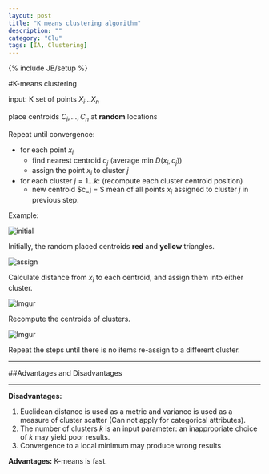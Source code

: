```yaml
---
layout: post
title: "K means clustering algorithm"
description: ""
category: "Clu"
tags: [IA, Clustering]
---
```

{% include JB/setup %}


<!--more-->

#K-means clustering

input: K set of points $X_i \dots X_n$

place centroids $C_i, \dots, C_n$ at **random** locations

Repeat until convergence:

- for each point $x_i$
  * find nearest centroid $c_j$ (average min $D(x_i, c_j)$)
  * assign the point $x_i$ to cluster $j$
- for each cluster $j = 1 \dots k$: (recompute each cluster centroid position)
  * new centroid $c_j = $ mean of all points $x_i$ assigned to cluster $j$ in previous step.

Example:

![initial](http://i.imgur.com/nngazhf.png)

Initially, the random placed centroids **red** and **yellow** triangles.

![assign](http://i.imgur.com/NNl0XC4.png)

Calculate distance from $x_i$ to each centroid, and assign them into either cluster.

![Imgur](http://i.imgur.com/KcsH5xR.png)

Recompute the centroids of clusters.

![Imgur](http://i.imgur.com/NwBMqS2.png)

Repeat the steps until there is no items re-assign to a different cluster.


---

##Advantages and Disadvantages

---

**Disadvantages:** 

1. Euclidean distance is used as a metric and variance is used as a measure of cluster scatter (Can not apply for categorical attributes).
2. The number of clusters $k$ is an input parameter: an inappropriate choice of $k$ may yield poor results.
3. Convergence to a local minimum may produce wrong results

**Advantages:** K-means is fast.



